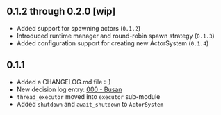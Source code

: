 ## 0.1.2 through 0.2.0 [wip]

  + Added support for spawning actors (`0.1.2`)
  + Introduced runtime manager and round-robin spawn strategy (`0.1.3`)
  + Added configuration support for creating new ActorSystem (`0.1.4`)

## 0.1.1

  + Added a CHANGELOG.md file :-)
  + New decision log entry: [000 - Busan][dl_000]
  + `thread_executor` moved into `executor` sub-module
  + Added `shutdown` and `await_shutdown` to `ActorSystem`

  [dl_000]: http://github.com/JohnMurray/busan/blob/master/decisions/000-busan.md
